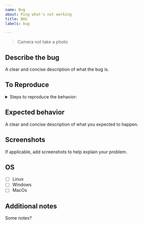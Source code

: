```yaml
---
name: Bug
about: Ping what's not working
title: BUG
labels: bug

---
```


<!-- describe the bug brief -->
> Camera not take a photo

## Describe the bug
A clear and concise description of what the bug is.

## To Reproduce
<details>

<Summary> Steps to reproduce the behavior: </Summary>

1. Go to '...'
2. Click on '....'
3. Scroll down to '....'
4. See error
</details>

## Expected behavior
A clear and concise description of what you expected to happen.

## Screenshots
If applicable, add screenshots to help explain your problem.

<!-- List OS -->
## OS
- [ ] Linux
- [ ] Windows
- [ ] MacOs

## Additional notes
Some notes?
